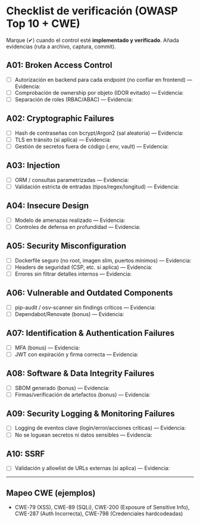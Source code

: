 # Checklist de verificación (OWASP Top 10 + CWE)

Marque (✔) cuando el control esté **implementado y verificado**. Añada evidencias (ruta a archivo, captura, commit).

## A01: Broken Access Control
- [ ] Autorización en backend para cada endpoint (no confiar en frontend) — Evidencia:
- [ ] Comprobación de ownership por objeto (IDOR evitado) — Evidencia:
- [ ] Separación de roles (RBAC/ABAC) — Evidencia:

## A02: Cryptographic Failures
- [ ] Hash de contraseñas con bcrypt/Argon2 (sal aleatoria) — Evidencia:
- [ ] TLS en tránsito (si aplica) — Evidencia:
- [ ] Gestión de secretos fuera de código (.env, vault) — Evidencia:

## A03: Injection
- [ ] ORM / consultas parametrizadas — Evidencia:
- [ ] Validación estricta de entradas (tipos/regex/longitud) — Evidencia:

## A04: Insecure Design
- [ ] Modelo de amenazas realizado — Evidencia:
- [ ] Controles de defensa en profundidad — Evidencia:

## A05: Security Misconfiguration
- [ ] Dockerfile seguro (no root, imagen slim, puertos mínimos) — Evidencia:
- [ ] Headers de seguridad (CSP, etc. si aplica) — Evidencia:
- [ ] Errores sin filtrar detalles internos — Evidencia:

## A06: Vulnerable and Outdated Components
- [ ] pip-audit / osv-scanner sin findings críticos — Evidencia:
- [ ] Dependabot/Renovate (bonus) — Evidencia:

## A07: Identification & Authentication Failures
- [ ] MFA (bonus) — Evidencia:
- [ ] JWT con expiración y firma correcta — Evidencia:

## A08: Software & Data Integrity Failures
- [ ] SBOM generado (bonus) — Evidencia:
- [ ] Firmas/verificación de artefactos (bonus) — Evidencia:

## A09: Security Logging & Monitoring Failures
- [ ] Logging de eventos clave (login/error/acciones críticas) — Evidencia:
- [ ] No se loguean secretos ni datos sensibles — Evidencia:

## A10: SSRF
- [ ] Validación y allowlist de URLs externas (si aplica) — Evidencia:

---

## Mapeo CWE (ejemplos)
- CWE-79 (XSS), CWE-89 (SQLi), CWE-200 (Exposure of Sensitive Info), CWE-287 (Auth Incorrecta), CWE-798 (Credenciales hardcodeadas)
